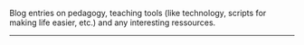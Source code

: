 Blog entries on pedagogy, teaching tools (like technology, scripts for making life easier, etc.) and any interesting ressources. 
- - - 